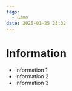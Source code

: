 ```yaml
---
tags:
  - Game
date: 2025-01-25 23:32
---
```


# Information

- Information 1
- Information 2
- Information 3